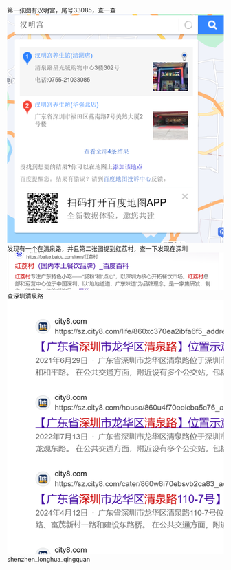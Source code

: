 第一张图有汉明宫，尾号33085，查一查
![alt text](image.png)  
发现有一个在清泉路，并且第二张图提到红荔村，查一下发现在深圳  
![alt text](image-1.png)  
查深圳清泉路  
![alt text](image-2.png)  
shenzhen_longhua_qingquan